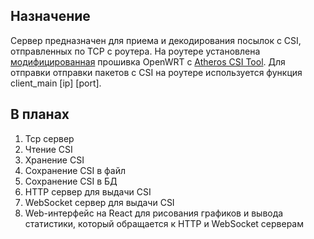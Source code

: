 ## Назначение
Сервер предназначен для приема и декодирования посылок с CSI, отправленных по TCP с роутера. На роутере установлена [модифицированная](https://github.com/xieyaxiongfly/Atheros_CSI_tool_OpenWRT_src) прошивка OpenWRT с [Atheros CSI Tool](https://wands.sg/research/wifi/AtherosCSI/). Для отправки отправки пакетов с CSI на роутере используется функция client_main [ip] [port].

## В планах
1. Tcp сервер
2. Чтение CSI
3. Хранение CSI
4. Сохранение CSI в файл
5. Сохранение CSI в БД
6. HTTP сервер для выдачи CSI
7. WebSocket сервер для выдачи CSI
8. Web-интерфейс на React для рисования графиков и вывода статистики, который обращается к HTTP и WebSocket серверам
